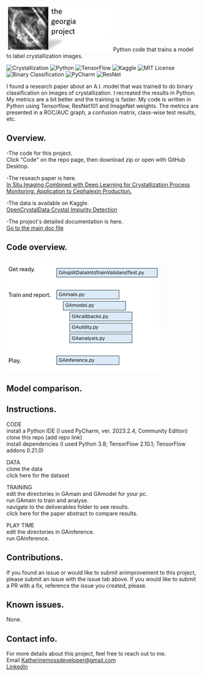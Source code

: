 
![Hero](images/HeroWithTitleSmall.png)
Python code that trains a model to label crystallization images.  

![Crystallization](https://img.shields.io/badge/domain-Crystallization-white)
![Python](https://img.shields.io/badge/Python-3.8-lightblue)
![TensorFlow](https://img.shields.io/badge/TensorFlow-2.10.1-blue)
![Kaggle](https://img.shields.io/badge/Kaggle-Data-teal?logo=kaggle&logoColor=white)
![MIT License](https://img.shields.io/badge/License-MIT-green)
![Binary Classification](https://img.shields.io/badge/task-Binary_Classification-yellowgreen)
![PyCharm](https://img.shields.io/badge/PyCharm-2023.2.4-orange)
![ResNet](https://img.shields.io/badge/model-ResNet-yellow)


I found a research paper about an A.I. model that was trained to do binary classification on images of crystallization. 
I recreated the results in Python.  My metrics are a bit better and the training is faster.  My code is written in Python using Tensorflow, ResNet101 and ImageNet weights.  The metrics are presented in a ROC/AUC graph, a confusion matrix, class-wise test results, etc.  

## Overview. 
-The code for this project.  
Click "Code" on the repo page, then download zip or open with GitHub Desktop.  

-The reseach paper is here.  
[In Situ Imaging Combined with Deep Learning for Crystallization Process Monitoring: Application to Cephalexin Production.](https://www.sciencedirect.com/science/article/abs/pii/S1083616021010896)  

-The data is available on Kaggle.  
[OpenCrystalData Crystal Impurity Detection](https://www.kaggle.com/datasets/opencrystaldata/cephalexin-reactive-crystallization?resource=download)  

-The project's detailed documentation is here.  
[Go to the main doc file](docs/maindoc.md)  

## Code overview. 
<img src="images/codeoverview.png" alt="code overview" width="402" height="293">  

## Model comparison. 


## Instructions.  
   CODE  
   install a Python IDE (I used PyCharm, ver. 2023.2.4, Community Edition)  
   clone this repo (add repo link)  
   install dependencies (I used Python 3.8; TensorFlow 2.10.1; TensorFlow addons 0.21.0)

   DATA  
   clone the data  
   click here for the dataset  
   
   TRAINING  
   edit the directories in GAmain and GAmodel for your pc.  
   run GAmain to train and analyse.  
   navigate to the deliverables folder to see results.  
   click here for the paper abstract to compare results.   

   PLAY TIME  
   edit the directories in GAinference.  
   run GAinference.  

## Contributions.  
If you found an issue or would like to submit animprovement to this project, please submit an issue with the issue tab above.  If you would like to submit a PR with a fix, reference the issue you created, please.  

## Known issues.  
None.  

## Contact info.  
For more details about this project, feel free to reach out to me.  
Email Katherinemossdeveloper@gmail.com  
[LinkedIn](https://www.linkedin.com/pub/katherine-moss/3/b49/228)  




